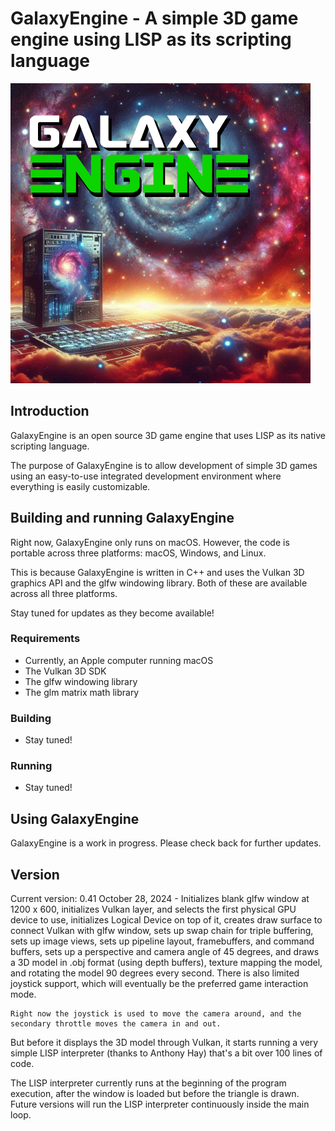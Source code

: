 # GalaxyEngine - A simple 3D game engine using LISP as its scripting language

![image](galaxy-engine-logo.jpg)

## Introduction

GalaxyEngine is an open source 3D game engine that uses LISP as its native scripting language.

The purpose of GalaxyEngine is to allow development of simple 3D games using an easy-to-use integrated development environment where everything is easily customizable.

## Building and running GalaxyEngine

Right now, GalaxyEngine only runs on macOS. However, the code is portable across three platforms: macOS, Windows, and Linux.

This is because GalaxyEngine is written in C++ and uses the Vulkan 3D graphics API and the glfw windowing library. Both of these are available across all three platforms.

Stay tuned for updates as they become available!

### Requirements

* Currently, an Apple computer running macOS
* The Vulkan 3D SDK
* The glfw windowing library
* The glm matrix math library

### Building

* Stay tuned!

### Running

* Stay tuned!

## Using GalaxyEngine

GalaxyEngine is a work in progress. Please check back for further updates.

## Version

Current version: 0.41 October 28, 2024 - Initializes blank glfw window at 1200 x 600, initializes Vulkan layer, and selects the first physical GPU device to use, initializes Logical Device on top of it, creates draw surface to connect Vulkan with glfw window, sets up swap chain for triple buffering, sets up image views, sets up pipeline layout, framebuffers, and command buffers, sets up a perspective and camera angle of 45 degrees, and draws a 3D model in .obj format (using depth buffers), texture mapping the model, and rotating the model 90 degrees every second. There is also limited joystick support, which will eventually be the preferred game interaction mode. 

    Right now the joystick is used to move the camera around, and the secondary throttle moves the camera in and out.

But before it displays the 3D model through Vulkan, it starts running a very simple LISP interpreter (thanks to Anthony Hay) that's a bit over 100 lines of code. 

The LISP interpreter currently runs at the beginning of the program execution, after the window is loaded but before the triangle is drawn. Future versions will run the LISP interpreter continuously inside the main loop.



